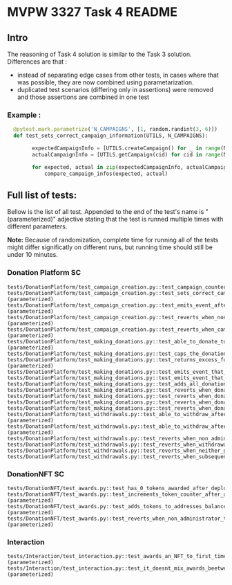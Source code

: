 # MVPW 3327 Task 4 README

## Intro

The reasoning of Task 4 solution is similar to the Task 3 solution.
Differences are that :

- instead of separating edge cases from other tests, in cases where that was possible, they are now combined using parametarization.
- duplicated test scenarios (differing only in assertions) were removed and those assertions are combined in one test

### Example :

```python
  @pytest.mark.parametrize('N_CAMPAIGNS', [1, random.randint(3, 6)])
  def test_sets_correct_campaign_information(UTILS, N_CAMPAIGNS):

        expectedCampaignInfo = [UTILS.createCampaign() for _ in range(N_CAMPAIGNS)]
        actualCampaignInfo = [UTILS.getCampaign(cid) for cid in range(N_CAMPAIGNS)]

        for expected, actual in zip(expectedCampaignInfo, actualCampaignInfo):
            compare_campaign_infos(expected, actual)

```

## Full list of tests:

Bellow is the list of all test. Appended to the end of the test's name is "(parameterized)" adjective stating that the test is runned multiple times with different parameters.

**Note:** Because of randomization, complete time for running all of the tests might differ significatly on different runs, but running time should still be under 10 minutes.

### Donation Platform SC

    tests/DonationPlatform/test_campaign_creation.py::test_campaign_counter_initially_equal_to_0
    tests/DonationPlatform/test_campaign_creation.py::test_sets_correct_campaign_information (parameterized)
    tests/DonationPlatform/test_campaign_creation.py::test_emits_event_after_campaign_creation (parameterized)
    tests/DonationPlatform/test_campaign_creation.py::test_reverts_when_non_administrator_tries_to_create_a_campaign (parameterized)
    tests/DonationPlatform/test_campaign_creation.py::test_reverts_when_campaign_goal_amount_is_0 (parameterized)
    tests/DonationPlatform/test_making_donations.py::test_able_to_donate_to_campaign (parameterized)
    tests/DonationPlatform/test_making_donations.py::test_caps_the_donation_to_the_goal_amount
    tests/DonationPlatform/test_making_donations.py::test_returns_excess_funds_to_the_donator (parameterized)
    tests/DonationPlatform/test_making_donations.py::test_emits_event_that_the_donation_has_been_made
    tests/DonationPlatform/test_making_donations.py::test_emits_event_that_the_donation_has_reached_campaigns_goal_amount
    tests/DonationPlatform/test_making_donations.py::test_adds_all_donations_to_the_campaign_fund
    tests/DonationPlatform/test_making_donations.py::test_reverts_when_donating_to_non_existent_campaign
    tests/DonationPlatform/test_making_donations.py::test_reverts_when_donation_amount_is_0
    tests/DonationPlatform/test_making_donations.py::test_reverts_when_donating_to_a_campaign_that_reached_goal_amount
    tests/DonationPlatform/test_making_donations.py::test_reverts_when_donating_to_a_campaign_that_reached_time_goal
    tests/DonationPlatform/test_withdrawals.py::test_able_to_withdraw_after_goal_amount_has_been_reached (parameterized)
    tests/DonationPlatform/test_withdrawals.py::test_able_to_withdraw_after_time_goal_has_been_reached (parameterized)
    tests/DonationPlatform/test_withdrawals.py::test_reverts_when_non_administrator_tries_withdraw
    tests/DonationPlatform/test_withdrawals.py::test_reverts_when_withdrawal_is_tried_for_campaign_not_yet_created
    tests/DonationPlatform/test_withdrawals.py::test_reverts_when_neither_goal_has_been_reached_but_withdrawal_is_tried
    tests/DonationPlatform/test_withdrawals.py::test_reverts_when_subsequent_withdraws_are_tried

### DonationNFT SC

    tests/DonationNFT/test_awards.py::test_has_0_tokens_awarded_after_deployment
    tests/DonationNFT/test_awards.py::test_increments_token_counter_after_an_award (parameterized)
    tests/DonationNFT/test_awards.py::test_adds_tokens_to_addresses_balance (parameterized)
    tests/DonationNFT/test_awards.py::test_reverts_when_non_administrator_tries_to_make_an_award (parameterized)

### Interaction

    tests/Interaction/test_interaction.py::test_awards_an_NFT_to_first_time_donators (parameterized)
    tests/Interaction/test_interaction.py::test_it_doesnt_mix_awards_beetween_donators (parameterized)
